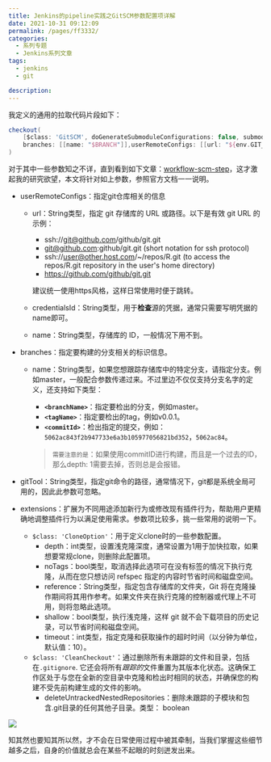 ```yaml
---
title: Jenkins的pipeline实践之GitSCM参数配置项详解
date: 2021-10-31 09:12:09
permalink: /pages/ff3332/
categories: 
  - 系列专题
  - Jenkins系列文章
tags: 
  - jenkins
  - git

description: 
---
```


我定义的通用的拉取代码片段如下：

```groovy
checkout(
    [$class: 'GitSCM', doGenerateSubmoduleConfigurations: false, submoduleCfg: [], extensions: [[$class: 'CloneOption', depth: 1, noTags: false, reference: '', shallow: true]],
    branches: [[name: "$BRANCH"]],userRemoteConfigs: [[url: "${env.GIT_URL}", credentialsId: "cicd-pass"]]]
)
```

对于其中一些参数知之不详，直到看到如下文章：[workflow-scm-step](https://www.jenkins.io/doc/pipeline/steps/workflow-scm-step/)，这才激起我的研究欲望，本文将针对如上参数，参照官方文档一一说明。

- userRemoteConfigs：指定git仓库相关的信息

  - url：String类型，指定 git 存储库的 URL 或路径。以下是有效 git URL 的示例：

    - ssh://git@github.com/github/git.git
    - git@github.com:github/git.git (short notation for ssh protocol)
    - ssh://user@other.host.com/~/repos/R.git (to access the repos/R.git repository in the user's home directory)
    - https://github.com/github/git.git

    建议统一使用https风格，这样日常使用时便于跳转。

  - credentialsId：String类型，用于**检查**源的凭据，通常只需要写明凭据的name即可。

  - name：String类型，存储库的 ID，一般情况下用不到。

- branches：指定要构建的分支相关的标识信息。

  - name：String类型，如果您想跟踪存储库中的特定分支，请指定分支。例如master，一般配合参数传递过来。不过里边不仅仅支持分支名字的定义，还支持如下类型：

    - **`<branchName>`**：指定要检出的分支，例如master。
    - **`<tagName>`**：指定要检出的tag，例如v0.0.1。
    - **`<commitId>`**：检出指定的提交，例如：`5062ac843f2b947733e6a3b105977056821bd352`，`5062ac84`。

    > `需要注意的是`：如果使用commitID进行构建，而且是一个过去的ID，那么depth: 1需要去掉，否则总是会报错。

- gitTool：String类型，指定git命令的路径，通常情况下，git都是系统全局可用的，因此此参数可忽略。
- extensions：扩展为不同用途添加新行为或修改现有插件行为，帮助用户更精确地调整插件行为以满足使用需求。参数项比较多，挑一些常用的说明一下。
  - `$class: 'CloneOption'`：用于定义clone时的一些参数配置。
    - depth：int类型，设置浅克隆深度，通常设置为1用于加快拉取，如果想要常规clone，则删除此配置项。
    - noTags：bool类型，取消选择此选项可在没有标签的情况下执行克隆，从而在您只想访问 refspec 指定的内容时节省时间和磁盘空间。
    - reference：String类型，指定包含存储库的文件夹，Git 将在克隆操作期间将其用作参考。如果文件夹在执行克隆的控制器或代理上不可用，则将忽略此选项。
    - shallow：bool类型，执行浅克隆，这样 git 就不会下载项目的历史记录，可以节省时间和磁盘空间。
    - timeout：int类型，指定克隆和获取操作的超时时间（以分钟为单位，默认值：10）。
  - `$class: 'CleanCheckout'`：通过删除所有未跟踪的文件和目录，包括在`.gitignore`. 它还会将所有*跟踪的*文件重置为其版本化状态。这确保工作区处于与您在全新的空目录中克隆和检出时相同的状态，并确保您的构建不受先前构建生成的文件的影响。
    -  deleteUntrackedNestedRepositories：删除未跟踪的子模块和包含.git目录的任何其他子目录。类型： boolean

![](http://t.eryajf.net/imgs/2021/10/99cdb1fc4f89bf26.jpg)

知其然也要知其所以然，才不会在日常使用过程中被其牵制，当我们掌握这些细节越多之后，自身的价值就总会在某些不起眼的时刻迸发出来。